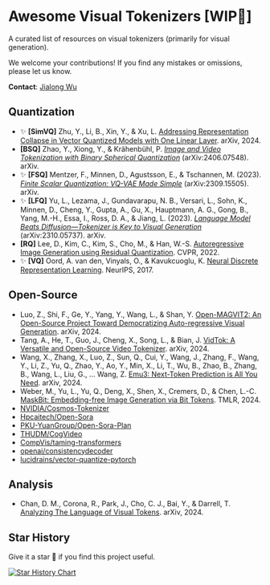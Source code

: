 # Awesome Visual Tokenizers [WIP🚧]

A curated list of resources on visual tokenizers (primarily for visual generation).

We welcome your contributions! If you find any mistakes or omissions, please let us know.

**Contact**: [Jialong Wu](https://manchery.github.io/)

## Quantization

- ✨ **[SimVQ]** Zhu, Y., Li, B., Xin, Y., & Xu, L.  [Addressing Representation Collapse in Vector Quantized Models with One Linear Layer](https://doi.org/10.48550/arXiv.2411.02038). arXiv, 2024. 
- **[BSQ]** Zhao, Y., Xiong, Y., & Krähenbühl, P.  *[Image and Video Tokenization with Binary Spherical Quantization](http://arxiv.org/abs/2406.07548)* (arXiv:2406.07548). arXiv. 
- ✨ **[FSQ]** Mentzer, F., Minnen, D., Agustsson, E., & Tschannen, M. (2023). *[Finite Scalar Quantization: VQ-VAE Made Simple](http://arxiv.org/abs/2309.15505)* (arXiv:2309.15505). arXiv. 
- ✨ **[LFQ]** Yu, L., Lezama, J., Gundavarapu, N. B., Versari, L., Sohn, K., Minnen, D., Cheng, Y., Gupta, A., Gu, X., Hauptmann, A. G., Gong, B., Yang, M.-H., Essa, I., Ross, D. A., & Jiang, L. (2023). *[Language Model Beats Diffusion—Tokenizer is Key to Visual Generation](https://doi.org/10.48550/arXiv.2310.05737)* (arXiv:2310.05737). arXiv. 
- **[RQ]** Lee, D., Kim, C., Kim, S., Cho, M., & Han, W.-S.  [Autoregressive Image Generation using Residual Quantization](https://doi.org/10.1109/CVPR52688.2022.01123). CVPR, 2022. 
- ✨ **[VQ]** Oord, A. van den, Vinyals, O., & Kavukcuoglu, K.  [Neural Discrete Representation Learning](http://arxiv.org/abs/1711.00937). NeurIPS, 2017. 

## Open-Source

- Luo, Z., Shi, F., Ge, Y., Yang, Y., Wang, L., & Shan, Y.  [Open-MAGVIT2: An Open-Source Project Toward Democratizing Auto-regressive Visual Generation](http://arxiv.org/abs/2409.04410). arXiv, 2024. 
- Tang, A., He, T., Guo, J., Cheng, X., Song, L., & Bian, J.  [VidTok: A Versatile and Open-Source Video Tokenizer](https://doi.org/10.48550/arXiv.2412.13061). arXiv, 2024. 
- Wang, X., Zhang, X., Luo, Z., Sun, Q., Cui, Y., Wang, J., Zhang, F., Wang, Y., Li, Z., Yu, Q., Zhao, Y., Ao, Y., Min, X., Li, T., Wu, B., Zhao, B., Zhang, B., Wang, L., Liu, G., … Wang, Z.  [Emu3: Next-Token Prediction is All You Need](https://doi.org/10.48550/arXiv.2409.18869). arXiv, 2024. 
- Weber, M., Yu, L., Yu, Q., Deng, X., Shen, X., Cremers, D., & Chen, L.-C.  [MaskBit: Embedding-free Image Generation via Bit Tokens](https://arxiv.org/abs/2409.16211v1). TMLR, 2024.
- [NVIDIA/Cosmos-Tokenizer](https://github.com/NVIDIA/Cosmos-Tokenizer)
- [Hpcaitech/Open-Sora](https://github.com/Hpcaitech/Open-Sora)
- [PKU-YuanGroup/Open-Sora-Plan](https://github.com/PKU-YuanGroup/Open-Sora-Plan)
- [THUDM/CogVideo](https://github.com/THUDM/CogVideo)
- [CompVis/taming-transformers](https://github.com/CompVis/taming-transformers)
- [openai/consistencydecoder](https://github.com/openai/consistencydecoder)
- [lucidrains/vector-quantize-pytorch](https://github.com/lucidrains/vector-quantize-pytorch)

## Analysis

- Chan, D. M., Corona, R., Park, J., Cho, C. J., Bai, Y., & Darrell, T.  [Analyzing The Language of Visual Tokens](http://arxiv.org/abs/2411.05001). arXiv, 2024. 

## Star History

Give it a star 🌟 if you find this project useful.

[![Star History Chart](https://api.star-history.com/svg?repos=Manchery/awesome-visual-tokenizer&type=Date)](https://star-history.com/#Manchery/awesome-visual-tokenizer&Date)
